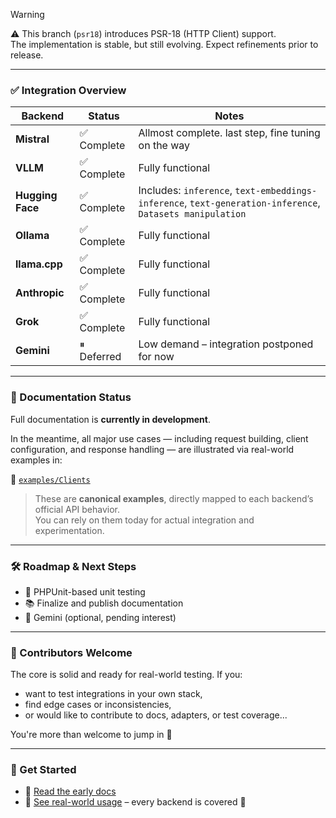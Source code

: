 > [!WARNING]  
> ⚠️ This branch (`psr18`) introduces PSR-18 (HTTP Client) support.  
> The implementation is stable, but still evolving. Expect refinements prior to release.

---

### ✅ Integration Overview

| Backend                  | Status       | Notes                                                                                                    |
|--------------------------|--------------|----------------------------------------------------------------------------------------------------------|
| **Mistral**              | ✅ Complete | Allmost complete. last step, fine tuning on the way                                                      |
| **VLLM**                 | ✅ Complete | Fully functional                                                                                         |
| **Hugging Face**         | ✅ Complete | Includes: `inference`, `text-embeddings-inference`, `text-generation-inference`, `Datasets manipulation` |
| **Ollama**               | ✅ Complete | Fully functional                                                            |
| **llama.cpp**            | ✅ Complete | Fully functional                                                                    |
| **Anthropic**            | ✅ Complete | Fully functional                                                         |
| **Grok**                 | ✅ Complete | Fully functional                                                                       |
| **Gemini**               | ⏸ Deferred | Low demand – integration postponed for now                                                               

---

### 📘 Documentation Status

Full documentation is **currently in development**.

In the meantime, all major use cases — including request building, client configuration, and response handling — are illustrated via real-world examples in:

📁 [`examples/Clients`](https://github.com/partITech/php-mistral/tree/psr18/examples/Clients)

> These are **canonical examples**, directly mapped to each backend’s official API behavior.  
> You can rely on them today for actual integration and experimentation.

---

### 🛠️ Roadmap & Next Steps

- 🧪 PHPUnit-based unit testing
- 📚 Finalize and publish documentation
- 🧭 Gemini (optional, pending interest)

---

### 🤝 Contributors Welcome

The core is solid and ready for real-world testing. If you:

- want to test integrations in your own stack,
- find edge cases or inconsistencies,
- or would like to contribute to docs, adapters, or test coverage...

You're more than welcome to jump in 🙌

---

### 🚀 Get Started

- 📖 [Read the early docs](https://github.com/partITech/php-mistral/blob/psr18/doc/mistral-client/menu.md)
- 📂 [See real-world usage](https://github.com/partITech/php-mistral/tree/psr18/examples/Clients) – every backend is covered 🧰

